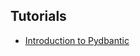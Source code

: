 ## Tutorials

- [Introduction to Pydbantic](https://itnext.io/an-introduction-to-pydbantic-a-single-model-solution-to-data-verification-storage-254cfe9e757f)